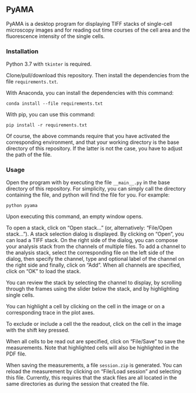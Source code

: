 ## PyAMA
PyAMA is a desktop program for displaying TIFF stacks of single-cell microscopy images
and for reading out time courses of the cell area and the fluorescence intensity of
the single cells.

### Installation
Python 3.7 with `tkinter` is required.

Clone/pull/download this repository.
Then install the dependencies from the file `requirements.txt`.

With Anaconda, you can install the dependencies with this command:

```
conda install --file requirements.txt
```

With pip, you can use this command:

```
pip install -r requirements.txt
```

Of course, the above commands require that you have activated the corresponding
environment, and that your working directory is the base directory of this
repository.
If the latter is not the case, you have to adjust the path of the file.

### Usage
Open the program with by executing the file `__main__.py` in the base directory of
this repository.
For simplicity, you can simply call the directory containing the file, and python
will find the file for you. For example:

```
python pyama
```

Upon executing this command, an empty window opens.

To open a stack, click on “Open stack…” (or, alternatively: “File/Open stack…”).
A stack selection dialog is displayed.
By clicking on “Open”, you can load a TIFF stack.
On the right side of the dialog, you can compose your analysis stack from the
channels of multiple files.
To add a channel to the analysis stack, select the corresponding file on the left
side of the dialog, then specify the channel, type and optional label of the channel
on the right side and finally, click on “Add”.
When all channels are specified, click on “OK” to load the stack.

You can review the stack by selecting the channel to display, by scrolling through
the frames using the slider below the stack, and by highlighting single cells.

You can highlight a cell by clicking on the cell in the image or on a corresponding
trace in the plot axes.

To exclude or include a cell the the readout, click on the cell in the image with
the shift key pressed.

When all cells to be read out are specified, click on “File/Save” to save the measurements.
Note that highlighted cells will also be highlighted in the PDF file.

When saving the measurements, a file `session.zip` is generated.
You can reload the measurement by clicking on “File/Load session” and selecting this file.
Currently, this requires that the stack files are all located in the same directories
as during the session that created the file.
